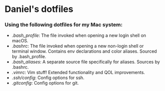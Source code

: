 # Daniel's dotfiles

### Using the following dotfiles for my Mac system:

- *.bash\_profile*: The file invoked when opening a new login shell on macOS.
- *.bashrc*: The file invoked when opening a new non-login shell or terminal window. Contains env declarations and color aliases. Sourced by .bash\_profile.
- *.bash\_aliases*: A separate source file specifically for aliases. Sources by .bashrc.
- *.vimrc*: Vim stuff! Extended functionality and QOL improvements.
- *.ssh/config*: Config options for ssh.
- *.gitconfig*: Config options for git.

